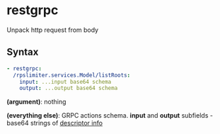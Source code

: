 restgrpc
=====

Unpack http request from body

Syntax
------

```yaml
- restgrpc:
  /rpslimiter.services.Model/listRoots:
    input: ...input base64 schema
    output: ...output base64 schema
```
**(argument)**: nothing

**(everything else)**: GRPC actions schema. **input** and **output** subfields - base64 strings of [descriptor info](/arc/trunk/arcadia/library/cpp/protobuf/yql/descriptor.h?rev=3550137#L90)
